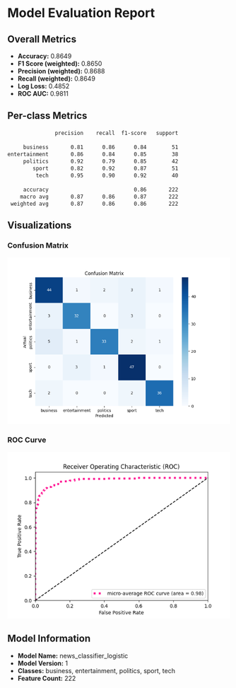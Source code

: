 # Model Evaluation Report

## Overall Metrics

- **Accuracy:** 0.8649
- **F1 Score (weighted):** 0.8650
- **Precision (weighted):** 0.8688
- **Recall (weighted):** 0.8649
- **Log Loss:** 0.4852
- **ROC AUC:** 0.9811

## Per-class Metrics

```
               precision    recall  f1-score   support

     business       0.81      0.86      0.84        51
entertainment       0.86      0.84      0.85        38
     politics       0.92      0.79      0.85        42
        sport       0.82      0.92      0.87        51
         tech       0.95      0.90      0.92        40

     accuracy                           0.86       222
    macro avg       0.87      0.86      0.87       222
 weighted avg       0.87      0.86      0.86       222

```

## Visualizations

### Confusion Matrix
![Confusion Matrix](confusion_matrix.png)

### ROC Curve
![ROC Curve](roc_auc_curves.png)

## Model Information

- **Model Name:** news_classifier_logistic
- **Model Version:** 1
- **Classes:** business, entertainment, politics, sport, tech
- **Feature Count:** 222

